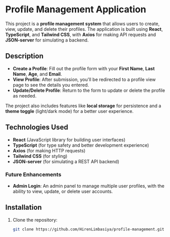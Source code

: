 # Profile Management Application

This project is a **profile management system** that allows users to create, view, update, and delete their profiles. The application is built using **React**, **TypeScript**, and **Tailwind CSS**, with **Axios** for making API requests and **JSON-server** for simulating a backend.

## Description

- **Create a Profile**: Fill out the profile form with your **First Name**, **Last Name**, **Age**, and **Email**.
- **View Profile**: After submission, you'll be redirected to a profile view page to see the details you entered.
- **Update/Delete Profile**: Return to the form to update or delete the profile as needed.

The project also includes features like **local storage** for persistence and a **theme toggle** (light/dark mode) for a better user experience.

## Technologies Used

- **React** (JavaScript library for building user interfaces)
- **TypeScript** (for type safety and better development experience)
- **Axios** (for making HTTP requests)
- **Tailwind CSS** (for styling)
- **JSON-server** (for simulating a REST API backend)

### Future Enhancements

- **Admin Login**: An admin panel to manage multiple user profiles, with the ability to view, update, or delete user accounts.

## Installation

1. Clone the repository:
   ```bash
   git clone https://github.com/HirenLimbasiya/profile-management.git
